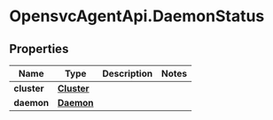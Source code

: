 # OpensvcAgentApi.DaemonStatus

## Properties

Name | Type | Description | Notes
------------ | ------------- | ------------- | -------------
**cluster** | [**Cluster**](Cluster.md) |  | 
**daemon** | [**Daemon**](Daemon.md) |  | 



